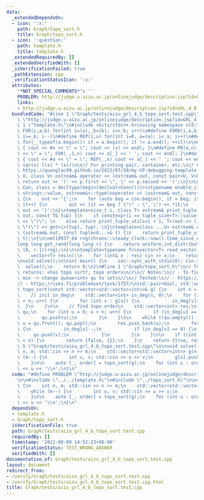 ```yaml
---
data:
  _extendedDependsOn:
  - icon: ':x:'
    path: Graph/topo_sort.h
    title: Graph/topo_sort.h
  - icon: ':question:'
    path: template.h
    title: template.h
  _extendedRequiredBy: []
  _extendedVerifiedWith: []
  _isVerificationFailed: true
  _pathExtension: cpp
  _verificationStatusIcon: ':x:'
  attributes:
    '*NOT_SPECIAL_COMMENTS*': ''
    PROBLEM: http://judge.u-aizu.ac.jp/onlinejudge/description.jsp?id=GRL_4_B
    links:
    - http://judge.u-aizu.ac.jp/onlinejudge/description.jsp?id=GRL_4_B
  bundledCode: "#line 1 \"Graph/tests/aizu_grl_4_b_topo_sort.test.cpp\"\n#define PROBLEM\
    \ \"http://judge.u-aizu.ac.jp/onlinejudge/description.jsp?id=GRL_4_B\"\n\n#line\
    \ 1 \"template.h\"\n#include <bits/stdc++.h>\nusing namespace std;\n\n#define\
    \ FOR(i,a,b) for(int i=(a),_b=(b); i<=_b; i++)\n#define FORD(i,a,b) for(int i=(a),_b=(b);\
    \ i>=_b; i--)\n#define REP(i,a) for(int i=0,_a=(a); i<_a; i++)\n#define EACH(it,a)\
    \ for(__typeof(a.begin()) it = a.begin(); it != a.end(); ++it)\n\n#define DEBUG(x)\
    \ { cout << #x << \" = \"; cout << (x) << endl; }\n#define PR(a,n) { cout << #a\
    \ << \" = \"; FOR(_,1,n) cout << a[_] << ' '; cout << endl; }\n#define PR0(a,n)\
    \ { cout << #a << \" = \"; REP(_,n) cout << a[_] << ' '; cout << endl; }\n\n#define\
    \ sqr(x) ((x) * (x))\n\n// For printing pair, container, etc.\n// Copied from\
    \ https://quangloc99.github.io/2021/07/30/my-CP-debugging-template.html\ntemplate<class\
    \ U, class V> ostream& operator << (ostream& out, const pair<U, V>& p) {\n   \
    \ return out << '(' << p.first << \", \" << p.second << ')';\n}\n\ntemplate<class\
    \ Con, class = decltype(begin(declval<Con>()))>\ntypename enable_if<!is_same<Con,\
    \ string>::value, ostream&>::type\noperator << (ostream& out, const Con& con)\
    \ {\n    out << '{';\n    for (auto beg = con.begin(), it = beg; it != con.end();\
    \ it++) {\n        out << (it == beg ? \"\" : \", \") << *it;\n    }\n    return\
    \ out << '}';\n}\ntemplate<size_t i, class T> ostream& print_tuple_utils(ostream&\
    \ out, const T& tup) {\n    if constexpr(i == tuple_size<T>::value) return out\
    \ << \")\"; \n    else return print_tuple_utils<i + 1, T>(out << (i ? \", \" :\
    \ \"(\") << get<i>(tup), tup); \n}\ntemplate<class ...U> ostream& operator <<\
    \ (ostream& out, const tuple<U...>& t) {\n    return print_tuple_utils<0, tuple<U...>>(out,\
    \ t);\n}\n\nmt19937_64 rng(chrono::steady_clock::now().time_since_epoch().count());\n\
    long long get_rand(long long r) {\n    return uniform_int_distribution<long long>\
    \ (0, r-1)(rng);\n}\n\ntemplate<typename T>\nvector<T> read_vector(int n) {\n\
    \    vector<T> res(n);\n    for (int& x : res) cin >> x;\n    return res;\n}\n\
    \nvoid solve();\n\nint main() {\n    ios::sync_with_stdio(0); cin.tie(0);\n  \
    \  solve();\n    return 0;\n}\n#line 1 \"Graph/topo_sort.h\"\n// Topo sort\n//\
    \ returns: <has topo sort?, topo order>\n//\n// Notes:\n// - To find lexicographically\
    \ min -> change queue<int> qu to set\n//\n// Tested:\n// - https://cses.fi/problemset/task/1679/\n\
    // - https://cses.fi/problemset/task/1757/\nstd::pair<bool, std::vector<int>>\
    \ topo_sort(const std::vector<std::vector<int>>& g) {\n    int n = g.size();\n\
    \    // init in_deg\n    std::vector<int> in_deg(n, 0);\n    for (int u = 0; u\
    \ < n; u++) {\n        for (int v : g[u]) {\n            in_deg[v]++;\n      \
    \  }\n    }\n\n    // find topo order\n    std::vector<int> res;\n    std::queue<int>\
    \ qu;\n    for (int u = 0; u < n; u++) {\n        if (in_deg[u] == 0) {\n    \
    \        qu.push(u);\n        }\n    }\n\n    while (!qu.empty()) {\n        int\
    \ u = qu.front(); qu.pop();\n        res.push_back(u);\n        for (int v : g[u])\
    \ {\n            in_deg[v]--;\n            if (in_deg[v] == 0) {\n           \
    \     qu.push(v);\n            }\n        }\n    }\n\n    if ((int) res.size()\
    \ < n) {\n        return {false, {}};\n    }\n    return {true, res};\n}\n#line\
    \ 5 \"Graph/tests/aizu_grl_4_b_topo_sort.test.cpp\"\n\nvoid solve() {\n    int\
    \ n, m; std::cin >> n >> m;\n    std::vector<std::vector<int>> g(n);\n    while\
    \ (m--) {\n        int u, v; std::cin >> u >> v;\n        g[u].push_back(v);\n\
    \    }\n\n    auto [_, order] = topo_sort(g);\n    for (int u : order) std::cout\
    \ << u << '\\n';\n}\n"
  code: "#define PROBLEM \"http://judge.u-aizu.ac.jp/onlinejudge/description.jsp?id=GRL_4_B\"\
    \n\n#include \"../../template.h\"\n#include \"../topo_sort.h\"\n\nvoid solve()\
    \ {\n    int n, m; std::cin >> n >> m;\n    std::vector<std::vector<int>> g(n);\n\
    \    while (m--) {\n        int u, v; std::cin >> u >> v;\n        g[u].push_back(v);\n\
    \    }\n\n    auto [_, order] = topo_sort(g);\n    for (int u : order) std::cout\
    \ << u << '\\n';\n}\n"
  dependsOn:
  - template.h
  - Graph/topo_sort.h
  isVerificationFile: true
  path: Graph/tests/aizu_grl_4_b_topo_sort.test.cpp
  requiredBy: []
  timestamp: '2022-08-09 14:52:23+08:00'
  verificationStatus: TEST_WRONG_ANSWER
  verifiedWith: []
documentation_of: Graph/tests/aizu_grl_4_b_topo_sort.test.cpp
layout: document
redirect_from:
- /verify/Graph/tests/aizu_grl_4_b_topo_sort.test.cpp
- /verify/Graph/tests/aizu_grl_4_b_topo_sort.test.cpp.html
title: Graph/tests/aizu_grl_4_b_topo_sort.test.cpp
---
```

